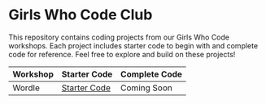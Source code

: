 ﻿# Girls Who Code Club 
This repository contains coding projects from our Girls Who Code workshops. Each project includes starter code to begin with and complete code for reference. Feel free to explore and build on these projects!  

| Workshop | Starter Code | Complete Code |
|--------------|-------------|--------------|
| Wordle       | [Starter Code](https://codesandbox.io/p/sandbox/vrks8x) | Coming Soon |
